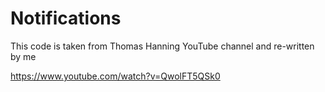 # Notifications
This code is taken from Thomas Hanning YouTube channel and re-written by me

https://www.youtube.com/watch?v=QwolFT5QSk0

